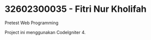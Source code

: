 # 32602300035 - Fitri Nur Kholifah
Pretest Web Programming

Project ini menggunakan CodeIgniter 4.

